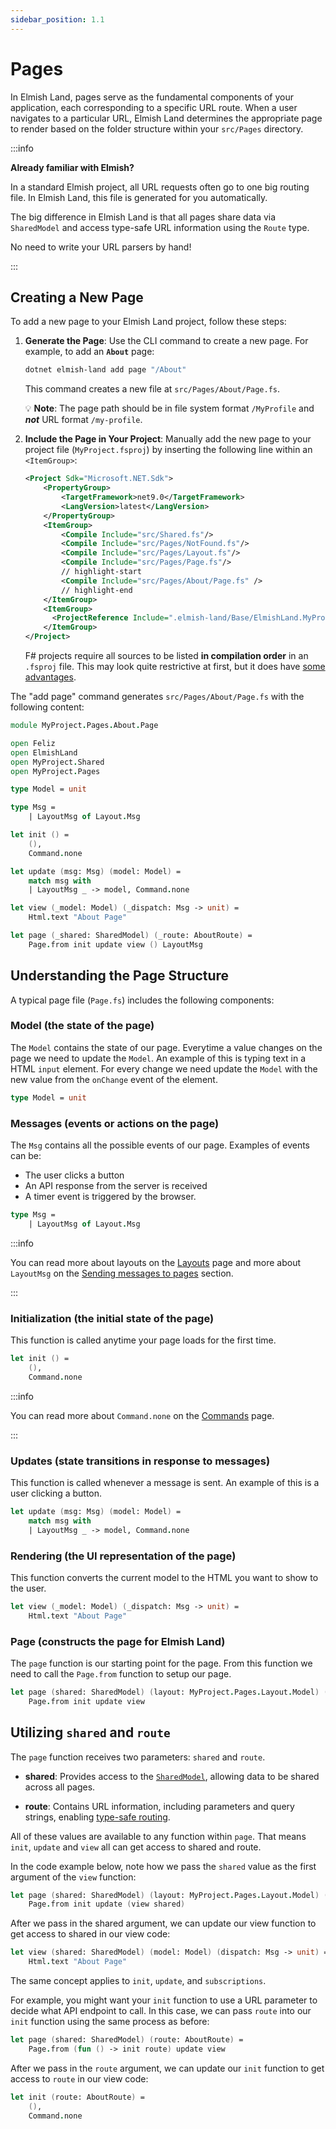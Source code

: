 ```yaml
---
sidebar_position: 1.1
---
```


# Pages

​In Elmish Land, pages serve as the fundamental components of your application, each corresponding to a specific URL route. When a user navigates to a particular URL, Elmish Land determines the appropriate page to render based on the folder structure within your `src/Pages` directory.

:::info

**Already familiar with Elmish?**

In a standard Elmish project, all URL requests often go to one big routing file. In Elmish Land, this file is generated for you automatically.

The big difference in Elmish Land is that all pages share data via `SharedModel` and access type-safe URL information using the `Route` type.

No need to write your URL parsers by hand!

:::

## Creating a New Page

To add a new page to your Elmish Land project, follow these steps:

1. **Generate the Page**: Use the CLI command to create a new page. For example, to add an **`About`** page:
    ```bash
    dotnet elmish-land add page "/About"
    ```
    This command creates a new file at `src/Pages/About/Page.fs`.
   
    💡 **Note**: The page path should be in file system format `/MyProfile` and ***not*** URL format `/my-profile`.
    
1. **Include the Page in Your Project**: Manually add the new page to your project file (`MyProject.fsproj`) by inserting the following line within an `<ItemGroup>`:
    ```xml
    <Project Sdk="Microsoft.NET.Sdk">
        <PropertyGroup>
            <TargetFramework>net9.0</TargetFramework>
            <LangVersion>latest</LangVersion>
        </PropertyGroup>    
        <ItemGroup>
            <Compile Include="src/Shared.fs"/>
            <Compile Include="src/Pages/NotFound.fs"/>
            <Compile Include="src/Pages/Layout.fs"/>
            <Compile Include="src/Pages/Page.fs"/>
            // highlight-start
            <Compile Include="src/Pages/About/Page.fs" />
            // highlight-end
        </ItemGroup>    
        <ItemGroup>
          <ProjectReference Include=".elmish-land/Base/ElmishLand.MyProject.Base.fsproj" />
        </ItemGroup>
    </Project>
    ```
    F# projects require all sources to be listed **in compilation order** in an `.fsproj` file. This may look quite restrictive at first, but it does have [some advantages](https://fsharpforfunandprofit.com/posts/cyclic-dependencies/).
   
The "add page" command generates `src/Pages/About/Page.fs` with the following content:

```fsharp
module MyProject.Pages.About.Page

open Feliz
open ElmishLand
open MyProject.Shared
open MyProject.Pages

type Model = unit

type Msg =
    | LayoutMsg of Layout.Msg

let init () =
    (),
    Command.none

let update (msg: Msg) (model: Model) =
    match msg with
    | LayoutMsg _ -> model, Command.none

let view (_model: Model) (_dispatch: Msg -> unit) =
    Html.text "About Page"

let page (_shared: SharedModel) (_route: AboutRoute) =
    Page.from init update view () LayoutMsg

```

## Understanding the Page Structure

A typical page file (`Page.fs`) includes the following components:

### **Model** (the state of the page)
The `Model` contains the state of our page. Everytime a value changes on the page we need to update the `Model`. An example
of this is typing text in a HTML `input` element. For every change we need update the `Model` with the new value from the
`onChange` event of the element.

```fsharp
type Model = unit
```

### **Messages** (events or actions on the page)
The `Msg` contains all the possible events of our page. Examples of events can be:
* The user clicks a button
* An API response from the server is received
* A timer event is triggered by the browser.

```fsharp
type Msg =
    | LayoutMsg of Layout.Msg
```

:::info

You can read more about layouts on the [Layouts](/docs/core-concepts/layouts) page and more about `LayoutMsg` on the [Sending messages to pages](/docs/core-concepts/layouts#sending-messages-to-pages) section.

:::

### **Initialization** (the initial state of the page)

This function is called anytime your page loads for the first time.

```fsharp
let init () =
    (),
    Command.none
```

:::info

You can read more about `Command.none` on the [Commands](/docs/core-concepts/commands) page.

:::

### **Updates** (state transitions in response to messages)

This function is called whenever a message is sent. An example of this is a user clicking a button.

```fsharp
let update (msg: Msg) (model: Model) =
    match msg with
    | LayoutMsg _ -> model, Command.none
```

### **Rendering** (the UI representation of the page)

This function converts the current model to the HTML you want to show to the user.

```fsharp
let view (_model: Model) (_dispatch: Msg -> unit) =
    Html.text "About Page"
```

### **Page** (constructs the page for Elmish Land)
The `page` function is our starting point for the page. From this function we need to call the `Page.from` function to setup our page.

```fsharp
let page (shared: SharedModel) (layout: MyProject.Pages.Layout.Model) (route: AboutRoute) =
    Page.from init update view
```

## Utilizing `shared` and `route`

The `page` function receives two parameters: `shared` and `route`.

* **shared**: Provides access to the [`SharedModel`](/docs/core-concepts/shared), allowing data to be shared across all pages.

* **route**: Contains URL information, including parameters and query strings, enabling [type-safe routing](/docs/core-concepts/routing#type-safe-routing).

All of these values are available to any function within `page`. That means `init`, `update` and `view` all can get access to shared and route.

In the code example below, note how we pass the `shared` value as the first argument of the `view` function:

```fsharp
let page (shared: SharedModel) (layout: MyProject.Pages.Layout.Model) (route: AboutRoute) =
    Page.from init update (view shared)
```

After we pass in the shared argument, we can update our view function to get access to shared in our view code:

```fsharp
let view (shared: SharedModel) (model: Model) (dispatch: Msg -> unit) =
    Html.text "About Page"
```

The same concept applies to `init`, `update`, and `subscriptions`.

For example, you might want your `init` function to use a URL parameter to decide what API endpoint to call. In this case, we can pass `route` into our `init` function using the same process as before:

```fsharp
let page (shared: SharedModel) (route: AboutRoute) =
    Page.from (fun () -> init route) update view
```

After we pass in the `route` argument, we can update our `init` function to get access to `route` in our view code:

```fsharp
let init (route: AboutRoute) =
    (),
    Command.none
```

